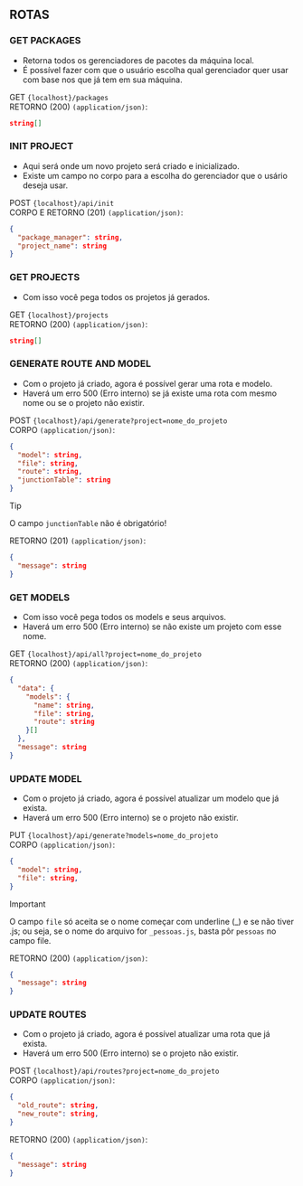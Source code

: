 ## ROTAS

### GET PACKAGES
- Retorna todos os gerenciadores de pacotes da máquina local.
- É possível fazer com que o usuário escolha qual gerenciador quer usar com base nos que já tem em sua máquina.

GET `{localhost}/packages`</br>
RETORNO (200) `(application/json)`:
```json
string[]
```

### INIT PROJECT
- Aqui será onde um novo projeto será criado e inicializado.
- Existe um campo no corpo para a escolha do gerenciador que o usário deseja usar.

POST `{localhost}/api/init`</br>
CORPO E RETORNO (201) `(application/json)`:
```json
{
  "package_manager": string,
  "project_name": string
}
```

### GET PROJECTS
- Com isso você pega todos os projetos já gerados.

GET `{localhost}/projects`</br>
RETORNO (200) `(application/json)`:
```json
string[]
```

### GENERATE ROUTE AND MODEL
- Com o projeto já criado, agora é possível gerar uma rota e modelo.
- Haverá um erro 500 (Erro interno) se já existe uma rota com mesmo nome ou se o projeto não existir.

POST `{localhost}/api/generate?project=nome_do_projeto`</br>
CORPO `(application/json)`:
```json
{
  "model": string,
  "file": string,
  "route": string,
  "junctionTable": string
}
```
> [!TIP]
> O campo `junctionTable` não é obrigatório!

RETORNO (201) `(application/json)`:
```json
{
  "message": string
}
```

### GET MODELS
- Com isso você pega todos os models e seus arquivos.
- Haverá um erro 500 (Erro interno) se não existe um projeto com esse nome.

GET `{localhost}/api/all?project=nome_do_projeto`</br>
RETORNO (200) `(application/json)`:
```json
{
  "data": {
    "models": {
      "name": string,
      "file": string,
      "route": string
    }[]
  },
  "message": string
}
```

### UPDATE MODEL
- Com o projeto já criado, agora é possível atualizar um modelo que já exista.
- Haverá um erro 500 (Erro interno) se o projeto não existir.

PUT `{localhost}/api/generate?models=nome_do_projeto`</br>
CORPO `(application/json)`:
```json
{
  "model": string,
  "file": string,
}
```
> [!IMPORTANT]
> O campo `file` só aceita se o nome começar com underline (_) e se não tiver .js; ou seja, se o nome do arquivo for `_pessoas.js`, basta pôr `pessoas` no campo file.

RETORNO (200) `(application/json)`:
```json
{
  "message": string
}
```

### UPDATE ROUTES
- Com o projeto já criado, agora é possível atualizar uma rota que já exista.
- Haverá um erro 500 (Erro interno) se o projeto não existir.

POST `{localhost}/api/routes?project=nome_do_projeto`</br>
CORPO `(application/json)`:
```json
{
  "old_route": string,
  "new_route": string,
}
```

RETORNO (200) `(application/json)`:
```json
{
  "message": string
}
```
